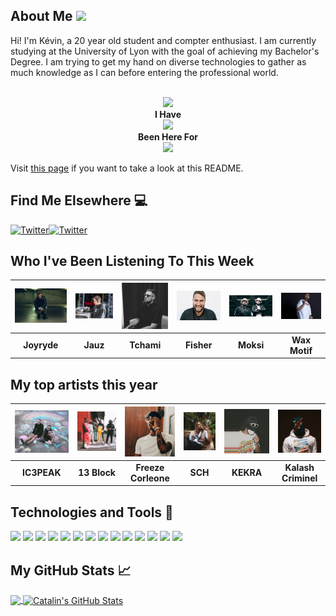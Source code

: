 ## About Me <img src="https://raw.githubusercontent.com/MartinHeinz/MartinHeinz/master/wave.gif" width="30px">

Hi! I'm Kévin, a 20 year old student and compter enthusiast. I am currently studying at the University of Lyon with the goal of achieving my Bachelor's Degree.
I am trying to get my hand on diverse technologies to gather as much knowledge as I can before entering the professional world.

<p align="center">
  <br><img src="https://badges.pufler.dev/visits/KevinFroissart/KevinFroissart"><br>
  <b>I Have<br><img src="https://badges.pufler.dev/repos/KevinFroissart">
  <br>Been Here For</b><br><img src="https://badges.pufler.dev/years/KevinFroissart"></p>

Visit [this page](https://github.com/KevinFroissart/KevinFroissart/blob/master/README.md) if you want to take a look at this README.

## Find Me Elsewhere :computer:

<a href="https://twitter.com/NXS_Arts" target="_blank"><img src="https://cdn2.iconfinder.com/data/icons/social-media-2199/64/social_media_isometric_6-twitter-512.png" height="120px" width="120px" alt="Twitter"></a><a href="https://www.linkedin.com/in/kevin-froissart/" target="_blank"><img src="https://cdn2.iconfinder.com/data/icons/social-media-2199/64/social_media_isometric_14-linkedin-512.png" height="120px" width="120px" alt="Twitter"></a>

## Who I've Been Listening To This Week
| <img src=https://raw.githubusercontent.com/KevinFroissart/KevinFroissart/master/artist_images/818cc61ab82ecd53d6e7023252a2809e.jpg> | <img src=https://raw.githubusercontent.com/KevinFroissart/KevinFroissart/master/artist_images/4b86a64a2d9447892c5987a63a006f08.jpg> | <img src=https://raw.githubusercontent.com/KevinFroissart/KevinFroissart/master/artist_images/b5661f751ef5153ee73cf29ca17a0173.jpg> | <img src=https://raw.githubusercontent.com/KevinFroissart/KevinFroissart/master/artist_images/992d81c98d77667a0d67c36e81e5ef64.jpg> | <img src=https://raw.githubusercontent.com/KevinFroissart/KevinFroissart/master/artist_images/22df86fc85c6e1504b6eb81db4286399.jpg> | <img src=https://raw.githubusercontent.com/KevinFroissart/KevinFroissart/master/artist_images/e9268f069187e32b1ec6f88f0eac79e8.jpg>  |
| :---: | :---: | :---: | :---: | :---: | :---: |
| <b>Joyryde</b> | <b>Jauz</b> | <b>Tchami</b> | <b>Fisher</b> | <b>Moksi</b> | <b>Wax Motif</b>  |


## My top artists this year
| <img src=https://raw.githubusercontent.com/KevinFroissart/KevinFroissart/master/artist_images/59ec8275b52a24dbe30fc735431c96d4.jpg> | <img src=https://raw.githubusercontent.com/KevinFroissart/KevinFroissart/master/artist_images/41c7833ee2a51ca24cf9366779496391.jpg> | <img src=https://raw.githubusercontent.com/KevinFroissart/KevinFroissart/master/artist_images/2a829cc6035ad16e65baf2211309a9a1.jpg> | <img src=https://raw.githubusercontent.com/KevinFroissart/KevinFroissart/master/artist_images/e8997667bef1b000b11766320b2c10c5.jpg> | <img src=https://raw.githubusercontent.com/KevinFroissart/KevinFroissart/master/artist_images/efa6c565642d8f71928fffe3b3be509b.jpg> | <img src=https://raw.githubusercontent.com/KevinFroissart/KevinFroissart/master/artist_images/acfaae24049baac1f8377c8a5e5f7214.jpg>  |
| :---: | :---: | :---: | :---: | :---: | :---: |
| <b>IC3PEAK</b> | <b>13 Block</b> | <b>Freeze Corleone</b> | <b>SCH</b> | <b>KEKRA</b> | <b>Kalash Criminel</b>  |


## Technologies and Tools :wrench:

![](https://img.shields.io/badge/OS-Linux-informational?style=flat&logo=linux&logoColor=white&color=2bbc8a)
![](https://img.shields.io/badge/OS-Windows-informational?style=flat&logo=windows&logoColor=white&color=2bbc8a)
![](https://img.shields.io/badge/Editor-Eclipse-informational?style=flat&logo=eclipse&logoColor=white&color=2bbc8a)
![](https://img.shields.io/badge/Code-Java-informational?style=flat&logo=java&logoColor=white&color=2bbc8a)
![](https://img.shields.io/badge/Code-JavaScript-informational?style=flat&logo=javascript&logoColor=white&color=2bbc8a)
![](https://img.shields.io/badge/Code-HTML-informational?style=flat&logo=html5&logoColor=white&color=2bbc8a)
![](https://img.shields.io/badge/Code-CSS-informational?style=flat&logo=css3&logoColor=white&color=2bbc8a)
![](https://img.shields.io/badge/Code-Android-informational?style=flat&logo=android&logoColor=white&color=2bbc8a)
![](https://img.shields.io/badge/Code-Python-informational?style=flat&logo=python&logoColor=white&color=2bbc8a)
![](https://img.shields.io/badge/Code-C/C++-informational?style=flat&logo=c&logoColor=white&color=2bbc8a)
![](https://img.shields.io/badge/Shell-Bash-informational?style=flat&logo=gnu-bash&logoColor=white&color=2bbc8a)
![](https://img.shields.io/badge/Tools-PostgreSQL-informational?style=flat&logo=postgresql&logoColor=white&color=2bbc8a)
![](https://img.shields.io/badge/Tools-Docker-informational?style=flat&logo=docker&logoColor=white&color=2bbc8a)
![](https://img.shields.io/badge/Tools-Apache-informational?style=flat&logo=apache&logoColor=white&color=2bbc8a)

## My GitHub Stats &#x1f4c8;

<a href="https://github.com/KevinFroissart/KevinFroissart">
  <img align="center" src="https://github-readme-stats.vercel.app/api/top-langs/?username=KevinFroissart&,html&title_color=ffffff&text_color=c9cacc&icon_color=2bbc8a&bg_color=1d1f21" />
</a>

<a href="https://github.com/KevinFroissart/KevinFroissart">
  <img align="center" src="https://github-readme-stats.vercel.app/api?username=KevinFroissart&show_icons=true&line_height=27&count_private=true&title_color=ffffff&text_color=c9cacc&icon_color=2bbc8a&bg_color=1d1f21" alt="Catalin's GitHub Stats" />
</a>
